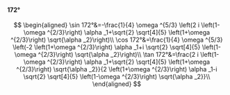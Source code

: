#### 172°

$$
\begin{aligned}
\sin 172°&=-\frac{1}{4} \omega ^{5/3} \left(2 i \left(1-\omega ^{2/3}\right) \alpha _1+\sqrt{2} \sqrt[4]{5} \left(1+\omega ^{2/3}\right) \sqrt{\alpha _2}\right)\\
\cos 172°&=\frac{1}{4} \omega ^{5/3} \left(-2 \left(1+\omega ^{2/3}\right) \alpha _1+i \sqrt{2} \sqrt[4]{5} \left(1-\omega ^{2/3}\right) \sqrt{\alpha _2}\right)\\
\tan 172°&=\frac{2 i \left(1-\omega ^{2/3}\right) \alpha _1+\sqrt{2} \sqrt[4]{5} \left(1+\omega ^{2/3}\right) \sqrt{\alpha _2}}{2 \left(1+\omega ^{2/3}\right)
\alpha _1-i \sqrt{2} \sqrt[4]{5} \left(1-\omega ^{2/3}\right) \sqrt{\alpha _2}}\\
\end{aligned}
$$

